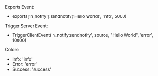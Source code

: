 Exports Event:
  - exports['h_notify']:sendnotify('Hello World!', 'info', 5000)

Trigger Server Event:
  - TriggerClientEvent('h_notify:sendnotify', source, "Hello World", 'error', 10000)

Colors:
  - Info: 'info'
  - Error: 'error'
  - Success: 'success'